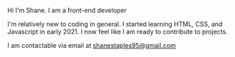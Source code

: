 Hi I'm Shane. I am a front-end developer

I'm relatively new to coding in general. I started learning HTML, CSS, and Javascript in early 2021. I now feel like I am ready to contribute to projects.

I am contactable via email at shanestaples95@gmail.com

